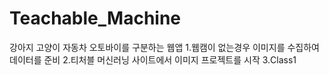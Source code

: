 # Teachable_Machine
강아지 고양이 자동차 오토바이를 구분하는 웹앱
1.웹캠이 없는경우 이미지를 수집하여 데이터를 준비
2.티처블 머신러닝 사이트에서 이미지 프로젝트를 시작
3.Class1
